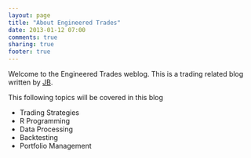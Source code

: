```yaml
---
layout: page
title: "About Engineered Trades"
date: 2013-01-12 07:00
comments: true
sharing: true
footer: true
---
```


Welcome to the Engineered Trades weblog. This is a trading related blog
written by [JB](http://jbasu.github.com/about/jb/).

This following topics will be covered in this blog

- Trading Strategies
- R Programming
- Data Processing
- Backtesting
- Portfolio Management


